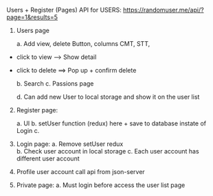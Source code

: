 Users + Register (Pages)
API for USERS:
https://randomuser.me/api/?page=1&results=5

1. Users page

   a. Add view, delete Button, columns CMT, STT,

- click to view --> Show detail
- click to delete ==> Pop up + confirm delete

  b. Search
  c. Passions page

  d. Can add new User to local storage and show it on the user list

2. Register page:

   a. UI
   b. setUser function (redux) here + save to database instate of Login
   c.

3. Login page:
   a. Remove setUser redux  
   b. Check user account in local storage
   c. Each user account has different user account

4. Profile user account call api from json-server

5. Private page:
   a. Must login before access the user list page
